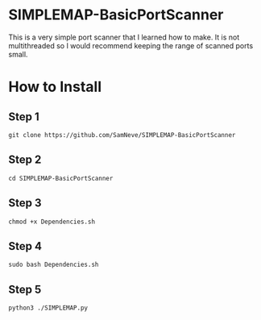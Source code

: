 # SIMPLEMAP-BasicPortScanner
This is a very simple port scanner that I learned how to make. It is not multithreaded so I would recommend keeping the range of scanned ports small.

# How to Install
## Step 1
```
git clone https://github.com/SamNeve/SIMPLEMAP-BasicPortScanner
```
## Step 2 
```
cd SIMPLEMAP-BasicPortScanner
```
## Step 3
```
chmod +x Dependencies.sh
```
## Step 4
```
sudo bash Dependencies.sh
```
## Step 5
```
python3 ./SIMPLEMAP.py
```
